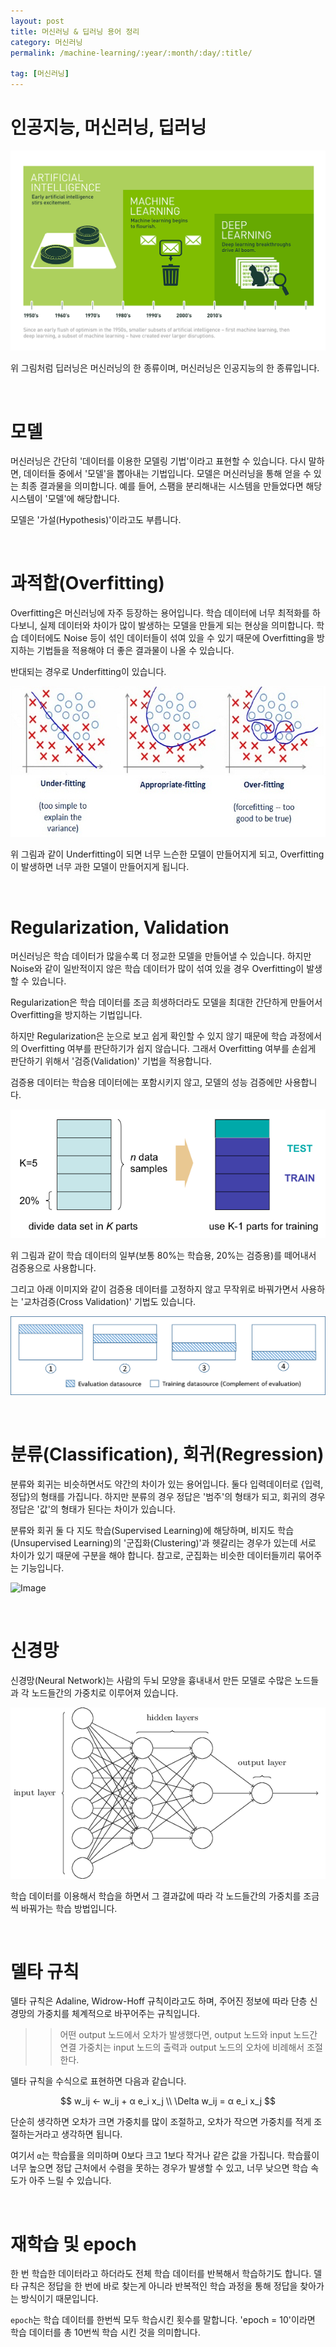 ```yaml
---
layout: post
title: 머신러닝 & 딥러닝 용어 정리
category: 머신러닝
permalink: /machine-learning/:year/:month/:day/:title/

tag: [머신러닝]
---
```

# 인공지능, 머신러닝, 딥러닝

![Image](/assets/machine-learning/013.png)

위 그림처럼 딥러닝은 머신러닝의 한 종류이며, 머신러닝은 인공지능의 한 종류입니다.

<br>

# 모델

머신러닝은 간단히 '데이터를 이용한 모델링 기법'이라고 표현할 수 있습니다. 다시 말하면, 데이터들 중에서 '모델'을 뽑아내는 기법입니다. 모델은 머신러닝을 통해 얻을 수 있는 최종 결과물을 의미합니다. 예를 들어, 스팸을 분리해내는 시스템을 만들었다면 해당 시스템이 '모델'에 해당합니다. 

모델은 '가설(Hypothesis)'이라고도 부릅니다.

<br>

# 과적합(Overfitting)

Overfitting은 머신러닝에 자주 등장하는 용어입니다. 학습 데이터에 너무 최적화를 하다보니, 실제 데이터와 차이가 많이 발생하는 모델을 만들게 되는 현상을 의미합니다. 학습 데이터에도 Noise 등이 섞인 데이터들이 섞여 있을 수 있기 때문에 Overfitting을 방지하는 기법들을 적용해야 더 좋은 결과물이 나올 수 있습니다.

반대되는 경우로 Underfitting이 있습니다.

![Image](/assets/machine-learning/014.jpg)

위 그림과 같이 Underfitting이 되면 너무 느슨한 모델이 만들어지게 되고, Overfitting이 발생하면 너무 과한 모델이 만들어지게 됩니다.

<br>

# Regularization, Validation

머신러닝은 학습 데이터가 많을수록 더 정교한 모델을 만들어낼 수 있습니다. 하지만 Noise와 같이 일반적이지 않은 학습 데이터가 많이 섞여 있을 경우 Overfitting이 발생할 수 있습니다.

Regularization은 학습 데이터를 조금 희생하더라도 모델을 최대한 간단하게 만들어서 Overfitting을 방지하는 기법입니다.

하지만 Regularization은 눈으로 보고 쉽게 확인할 수 있지 않기 때문에 학습 과정에서의 Overfitting 여부를 판단하기가 쉽지 않습니다. 그래서 Overfitting 여부를 손쉽게 판단하기 위해서 '검증(Validation)' 기법을 적용합니다.

검증용 데이터는 학습용 데이터에는 포함시키지 않고, 모델의 성능 검증에만 사용합니다. 

![Image](/assets/machine-learning/015.png)

위 그림과 같이 학습 데이터의 일부(보통 80%는 학습용, 20%는 검증용)를 떼어내서 검증용으로 사용합니다. 

그리고 아래 이미지와 같이 검증용 데이터를 고정하지 않고 무작위로 바꿔가면서 사용하는 '교차검증(Cross Validation)' 기법도 있습니다.

![Image](/assets/machine-learning/016.png)

<br>

# 분류(Classification), 회귀(Regression)

분류와 회귀는 비슷하면서도 약간의 차이가 있는 용어입니다. 둘다 입력데이터로 {입력, 정답}의 형태를 가집니다. 하지만 분류의 경우 정답은 '범주'의 형태가 되고, 회귀의 경우 정답은 '값'의 형태가 된다는 차이가 있습니다.

분류와 회귀 둘 다 지도 학습(Supervised Learning)에 해당하며, 비지도 학습(Unsupervised Learning)의 '군집화(Clustering)'과 헷갈리는 경우가 있는데 서로 차이가 있기 때문에 구분을 해야 합니다. 참고로, 군집화는 비슷한 데이터들끼리 묶어주는 기능입니다.

![Image](/assets/machine-learning/017.png)

<br>

# 신경망

신경망(Neural Network)는 사람의 두뇌 모양을 흉내내서 만든 모델로 수많은 노드들과 각 노드들간의 가중치로 이루어져 있습니다.

![Image](/assets/machine-learning/018.png)

학습 데이터를 이용해서 학습을 하면서 그 결과값에 따라 각 노드들간의 가중치를 조금씩 바꿔가는 학습 방법입니다.

<br>

# 델타 규칙

델타 규칙은 Adaline, Widrow-Hoff 규칙이라고도 하며, 주어진 정보에 따라 단층 신경망의 가중치를 체계적으로 바꾸어주는 규칙입니다.

>> 어떤 output 노드에서 오차가 발생했다면, output 노드와 input 노드간 연결 가중치는 input 노드의 출력과 output 노드의 오차에 비례해서 조절한다.

델타 규칙을 수식으로 표현하면 다음과 같습니다.

$$
w_ij ← w_ij + α e_i x_j \\
\Delta w_ij = α e_i x_j
$$

단순히 생각하면 오차가 크면 가중치를 많이 조절하고, 오차가 작으면 가중치를 적게 조절하는거라고 생각하면 됩니다.

여기서 `α`는 학습률을 의미하며 0보다 크고 1보다 작거나 같은 값을 가집니다. 학습률이 너무 높으면 정답 근처에서 수렴을 못하는 경우가 발생할 수 있고, 너무 낮으면 학습 속도가 아주 느릴 수 있습니다.

<br>

# 재학습 및 epoch

한 번 학습한 데이터라고 하더라도 전체 학습 데이터를 반복해서 학습하기도 합니다. 델타 규칙은 정답을 한 번에 바로 찾는게 아니라 반복적인 학습 과정을 통해 정답을 찾아가는 방식이기 때문입니다.

`epoch`는 학습 데이터를 한번씩 모두 학습시킨 횟수를 말합니다. 'epoch = 10'이라면 학습 데이터를 총 10번씩 학습 시킨 것을 의미합니다.



